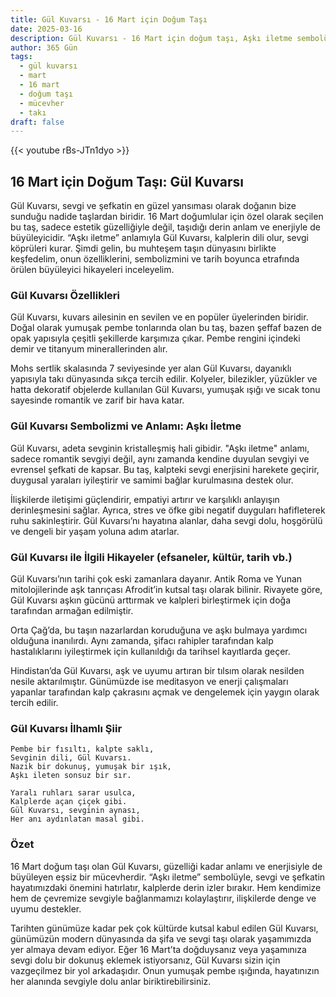 ```yaml
---
title: Gül Kuvarsı - 16 Mart için Doğum Taşı
date: 2025-03-16
description: Gül Kuvarsı - 16 Mart için doğum taşı, Aşkı iletme sembolü. Bu özel taşın derin anlamını öğrenin.
author: 365 Gün
tags:
  - gül kuvarsı
  - mart
  - 16 mart
  - doğum taşı
  - mücevher
  - takı
draft: false
---
```


{{< youtube rBs-JTn1dyo >}}

## 16 Mart için Doğum Taşı: Gül Kuvarsı

Gül Kuvarsı, sevgi ve şefkatin en güzel yansıması olarak doğanın bize sunduğu nadide taşlardan biridir. 16 Mart doğumlular için özel olarak seçilen bu taş, sadece estetik güzelliğiyle değil, taşıdığı derin anlam ve enerjiyle de büyüleyicidir. “Aşkı iletme” anlamıyla Gül Kuvarsı, kalplerin dili olur, sevgi köprüleri kurar. Şimdi gelin, bu muhteşem taşın dünyasını birlikte keşfedelim, onun özelliklerini, sembolizmini ve tarih boyunca etrafında örülen büyüleyici hikayeleri inceleyelim.

### Gül Kuvarsı Özellikleri

Gül Kuvarsı, kuvars ailesinin en sevilen ve en popüler üyelerinden biridir. Doğal olarak yumuşak pembe tonlarında olan bu taş, bazen şeffaf bazen de opak yapısıyla çeşitli şekillerde karşımıza çıkar. Pembe rengini içindeki demir ve titanyum minerallerinden alır.

Mohs sertlik skalasında 7 seviyesinde yer alan Gül Kuvarsı, dayanıklı yapısıyla takı dünyasında sıkça tercih edilir. Kolyeler, bilezikler, yüzükler ve hatta dekoratif objelerde kullanılan Gül Kuvarsı, yumuşak ışığı ve sıcak tonu sayesinde romantik ve zarif bir hava katar.

### Gül Kuvarsı Sembolizmi ve Anlamı: Aşkı İletme

Gül Kuvarsı, adeta sevginin kristalleşmiş hali gibidir. "Aşkı iletme" anlamı, sadece romantik sevgiyi değil, aynı zamanda kendine duyulan sevgiyi ve evrensel şefkati de kapsar. Bu taş, kalpteki sevgi enerjisini harekete geçirir, duygusal yaraları iyileştirir ve samimi bağlar kurulmasına destek olur.

İlişkilerde iletişimi güçlendirir, empatiyi artırır ve karşılıklı anlayışın derinleşmesini sağlar. Ayrıca, stres ve öfke gibi negatif duyguları hafifleterek ruhu sakinleştirir. Gül Kuvarsı’nı hayatına alanlar, daha sevgi dolu, hoşgörülü ve dengeli bir yaşam yoluna adım atarlar.

### Gül Kuvarsı ile İlgili Hikayeler (efsaneler, kültür, tarih vb.)

Gül Kuvarsı’nın tarihi çok eski zamanlara dayanır. Antik Roma ve Yunan mitolojilerinde aşk tanrıçası Afrodit’in kutsal taşı olarak bilinir. Rivayete göre, Gül Kuvarsı aşkın gücünü arttırmak ve kalpleri birleştirmek için doğa tarafından armağan edilmiştir.

Orta Çağ’da, bu taşın nazarlardan koruduğuna ve aşkı bulmaya yardımcı olduğuna inanılırdı. Aynı zamanda, şifacı rahipler tarafından kalp hastalıklarını iyileştirmek için kullanıldığı da tarihsel kayıtlarda geçer.

Hindistan’da Gül Kuvarsı, aşk ve uyumu artıran bir tılsım olarak nesilden nesile aktarılmıştır. Günümüzde ise meditasyon ve enerji çalışmaları yapanlar tarafından kalp çakrasını açmak ve dengelemek için yaygın olarak tercih edilir.

### Gül Kuvarsı İlhamlı Şiir

```
Pembe bir fısıltı, kalpte saklı,
Sevginin dili, Gül Kuvarsı.
Nazik bir dokunuş, yumuşak bir ışık,
Aşkı ileten sonsuz bir sır.

Yaralı ruhları sarar usulca,
Kalplerde açan çiçek gibi.
Gül Kuvarsı, sevginin aynası,
Her anı aydınlatan masal gibi.
```

### Özet

16 Mart doğum taşı olan Gül Kuvarsı, güzelliği kadar anlamı ve enerjisiyle de büyüleyen eşsiz bir mücevherdir. “Aşkı iletme” sembolüyle, sevgi ve şefkatin hayatımızdaki önemini hatırlatır, kalplerde derin izler bırakır. Hem kendimize hem de çevremize sevgiyle bağlanmamızı kolaylaştırır, ilişkilerde denge ve uyumu destekler.

Tarihten günümüze kadar pek çok kültürde kutsal kabul edilen Gül Kuvarsı, günümüzün modern dünyasında da şifa ve sevgi taşı olarak yaşamımızda yer almaya devam ediyor. Eğer 16 Mart’ta doğduysanız veya yaşamınıza sevgi dolu bir dokunuş eklemek istiyorsanız, Gül Kuvarsı sizin için vazgeçilmez bir yol arkadaşıdır. Onun yumuşak pembe ışığında, hayatınızın her alanında sevgiyle dolu anlar biriktirebilirsiniz.